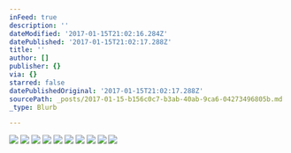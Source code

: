 ```yaml
---
inFeed: true
description: ''
dateModified: '2017-01-15T21:02:16.284Z'
datePublished: '2017-01-15T21:02:17.288Z'
title: ''
author: []
publisher: {}
via: {}
starred: false
datePublishedOriginal: '2017-01-15T21:02:17.288Z'
sourcePath: _posts/2017-01-15-b156c0c7-b3ab-40ab-9ca6-04273496805b.md
_type: Blurb

---
```

![](https://the-grid-user-content.s3-us-west-2.amazonaws.com/a8648614-cb2a-409c-9c77-735b61f40e06.jpg)
![](https://the-grid-user-content.s3-us-west-2.amazonaws.com/0e7f1e27-ad54-47eb-8209-6fa43d27bdf0.jpg)
![](https://the-grid-user-content.s3-us-west-2.amazonaws.com/a347dab2-68ad-4074-a570-5a13cb2ec3e5.jpg)
![](https://the-grid-user-content.s3-us-west-2.amazonaws.com/867f9e19-5623-46e0-ab12-831c8590221b.jpg)
![](https://the-grid-user-content.s3-us-west-2.amazonaws.com/8a9dc677-066b-4bb4-937e-4f8450e69cd1.jpg)
![](https://the-grid-user-content.s3-us-west-2.amazonaws.com/a51f8c38-2664-4f22-aa5f-6aa18af7d6c7.jpg)
![](https://the-grid-user-content.s3-us-west-2.amazonaws.com/5c77c5da-bcbf-413d-a87d-661173975c42.jpg)
![](https://the-grid-user-content.s3-us-west-2.amazonaws.com/d093f607-a9e2-46ec-baa4-03ce63c7c927.jpg)
![](https://the-grid-user-content.s3-us-west-2.amazonaws.com/348142d5-81c9-4253-8209-d928602ed48f.jpg)
![](https://the-grid-user-content.s3-us-west-2.amazonaws.com/80718e84-3b79-4459-935b-97579e2e3012.jpg)